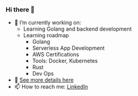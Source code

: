 ### Hi there 👋

- 🔭 I’m currently working on:
  - Learning Golang and backend development
  - Learning roadmap
    - Golang
    - Serverless App Development 
    - AWS Certifications
    - Tools: Docker, Kubernetes
    - Rust
    - Dev Ops
- 💼 [See more details here](https://github.com/bhavik3210/bhavik3210/blob/main/RESUME.md)
- 📫 How to reach me: [LinkedIn](https://www.linkedin.com/in/bhavik3210)
